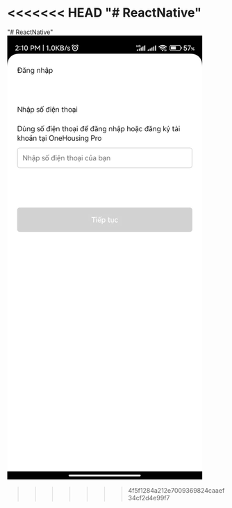 <<<<<<< HEAD
"# ReactNative" 
=======
"# ReactNative" 
![Ảnh file bài tập](5fc49987ff31426f1b20.jpg)
>>>>>>> 4f5f1284a212e7009369824caaef34cf2d4e99f7

